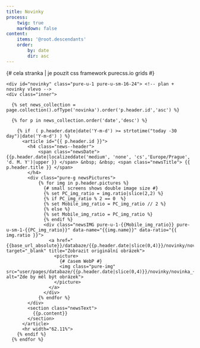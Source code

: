 ```yaml
---
title: Novinky
process:
    twig: true
    markdown: false
content:
    items: '@root.descendants'
    order:
        by: date
        dir: asc
---
```


<div class="pure-g" style="height:100%"> {# cela stranka | je pouzit css framework purecss.io grids #}
  
    <div id="novinky" class="pure-u-1 pure-u-sm-16-24"> <!-- plan + novinky vlevo -->
    <div class="inner">

      {% set news_collection = page.collection().ofType('novinka').order('p.header.id','asc') %}

      {% for p in news_collection.order('date','desc') %}

        {% if  ( p.header.date|date('Y-m-d') >= strtotime("today -30 day")|date('Y-m-d') ) %}
          <article id="{{ p.header.id }}">
            <h4 class="news--header">
                <span class="newsDate">{{p.header.date|localizeddate('medium', 'none', 'cs','Europe/Prague', 'd. M. Y')|upper }} </span> &nbsp; &nbsp; <span class="newsTitle"> {{ p.header.title }} </span>
            </h4>
            <div class="pure-g newsPictures">
                {% for img in p.header.pictures %}
                  {# small screens shows double image size #}
                  {% set PC_img_ratio = img.ratio|slice(2,2) %}
                  {% if PC_img_ratio % 2 == 0  %}
                  {% set Mobile_img_ratio = PC_img_ratio // 2 %}
                  {% else %}
                  {% set Mobile_img_ratio = PC_img_ratio %}
                  {% endif %}
                  <div class="newsIMG pure-u-1-{{Mobile_img_ratio}} pure-u-sm-1-{{PC_img_ratio}}" data-name="{{img.name}}" data-ratio="{{ img.ratio }}">
                    <a href="{{base_url_absolute}}/databaze/{{p.header.date|slice(0,4)}}/novinky/novinka_{{p.header.id}}/img/{{img.name}}" target="_blank" title="Zobrazit originální obrázek">
                      <picture>
                        {# časem WebP #}
                        <img class="pure-img" src="user/pages/databaze/{{p.header.date|slice(0,4)}}/novinky/novinka_{{p.header.id}}/img/preview_{{img.name}}" alt="Zde by měl být obrázek">
                      </picture>
                    </a>
                  </div>
                {% endfor %}
            </div>
            <section class="newsText">
              {{p.content}}
            </section>
          </article>
          <hr width="62.11%">
        {% endif %}
      {% endfor %}
  </div>
   </div> <!--  novinky -->


    <div id="blizi-se" class="pure-u-1 pure-u-sm-8-24">
      <div class="timeline"></div>
      {% set soon_collection = page.collection().ofOneOfTheseTypes(['zavod', 'trenink', 'soustredeni', 'tabor']).order('p.header.start','asc') %}
      {% set currdate = strtotime("today")|date('Y-m-d') %}
              
      {% for p in soon_collection %}
        {% if  (  p.header.start|date('Y-m-d') <= strtotime("today +10 day")|date('Y-m-d') and p.header.end|date('Y-m-d') >= strtotime("today")|date('Y-m-d') ) %}
          
          {% if first is not defined %}
            {% if p.header.start >= currdate  %}
              <h6><span class="dot"></span> &nbsp;
              {{currdate|localizeddate('medium', 'none', 'cs','Europe/Prague', 'cccccc')|upper ~ ' | '~ currdate|localizeddate('medium', 'none', 'cs','Europe/Prague', 'd.M.')|upper }}
              </h6>
            {% endif %}
          {% set first = 1 %}
          {% endif %}


          {% if p.header.start != currdate %}
            {% set currdate = p.header.start %}
            <h6><span class="dot"></span> &nbsp;
              {{currdate|localizeddate('medium', 'none', 'cs','Europe/Prague', 'cccccc')|upper ~ ' | '~ currdate|localizeddate('medium', 'none', 'cs','Europe/Prague', 'd.M.')|upper }}
            </h6>
          {% endif %}
          <section data-id="{{p.url}}">
            <b>
                {{ p.header.title ~' '~ p.header.event.location }} 
              <br>{% if p.header.eventTypeDescription is not empty %}<em style="font-weight:normal;">{{p.header.eventTypeDescription}}</em>{% endif %}
            </b>
            <article data-id="{{p.header.id}}" data-template="{{p.header.template}}">
              {{p.content}}
            </article>
          </section>

        {% endif %}
      {% endfor %}

    </div> <!-- blizi se -->

</div> <!-- uzavira celou stranku , pure-g -->
